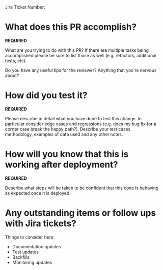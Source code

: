 Jira Ticket Number:

# What does this PR accomplish?

**REQUIRED**

What are you trying to do with this PR? If there are multiple tasks being accomplished please be
sure to list those as well (e.g. refactors, additional tests, etc).

Do you have any useful tips for the reviewer? Anything that you're nervous about?

# How did you test it?

**REQUIRED**

Please describe in detail what you have done to test this change. In particular consider edge cases
and regressions (e.g. does my bug fix for a corner case break the happy path?). Describe your test
cases, methodology, examples of data used and any other notes.

# How will you know that this is working after deployment?

**REQUIRED**

Describe what steps will be taken to be confident that this code is behaving as expected once it is
deployed.

# Any outstanding items or follow ups with Jira tickets?

Things to consider here:

- Documentation updates
- Test updates
- Backfills
- Monitoring updates
